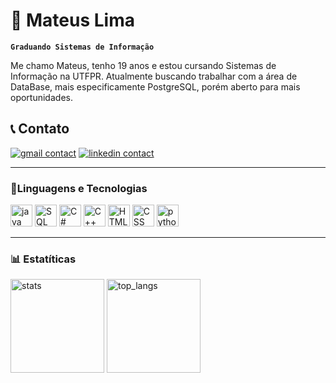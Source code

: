 # 🤖 Mateus Lima

**`Graduando Sistemas de Informação`**

Me chamo Mateus, tenho 19 anos e estou cursando Sistemas de Informação na UTFPR. Atualmente buscando trabalhar com a área de DataBase, mais especificamente PostgreSQL, porém aberto para mais oportunidades.


## 📞 Contato
   <p align="left">
      <a href="mailto:mateuslimaw@gmail.com">
         <img alt="gmail contact" title="Gmail" src="https://custom-icon-badges.demolab.com/badge/-gmail-red?style=for-the-badge&logo=mail&logoColor=white"/></a> 
      <a href="https://www.linkedin.com/in/mateus-lima-weigert/">
         <img alt="linkedin contact" title="LinkedIn" src="https://custom-icon-badges.demolab.com/badge/-linkedin-236ad3?style=for-the-badge"/></a> 
   </p>

---
### 👾Linguagens e Tecnologias 
<p align= "left">
    <img alt ="java" title ="Java" src="https://cdn.jsdelivr.net/gh/devicons/devicon@latest/icons/java/java-original-wordmark.svg" width = 35px/>
    <img alt ="SQL" title ="SQL" src="https://cdn.jsdelivr.net/gh/devicons/devicon@latest/icons/azuresqldatabase/azuresqldatabase-original.svg" width = 35px />
    <img alt ="C#" title = "C#"src="https://cdn.jsdelivr.net/gh/devicons/devicon@latest/icons/csharp/csharp-plain.svg" width = 35px/>
    <img alt ="C++" title ="C++" src="https://cdn.jsdelivr.net/gh/devicons/devicon@latest/icons/cplusplus/cplusplus-plain.svg" width = 35px/>
    <img alt ="HTML" title ="HTML" src="https://cdn.jsdelivr.net/gh/devicons/devicon@latest/icons/html5/html5-original.svg" width = 35px/>
    <img alt ="CSS" title ="CSS" src="https://cdn.jsdelivr.net/gh/devicons/devicon@latest/icons/css3/css3-original.svg" width = 35px/>
    <img alt = "python" title ="Python" src="https://cdn.jsdelivr.net/gh/devicons/devicon@latest/icons/python/python-plain.svg" width = 35px/>
</p>

---

### 📊 Estatíticas
<p align="left">
<img alt = "stats" title ="Stats" src="https://github-readme-stats.vercel.app/api?username=MateusLW&show_icons=true&theme=dark" height = 150/>
<img alt = "top_langs" title="top_langs" src="https://github-readme-stats.vercel.app/api/top-langs/?username=mateusLW&theme=dark&include_all_commits=true&layout=compact" height = 150/>
</p>
